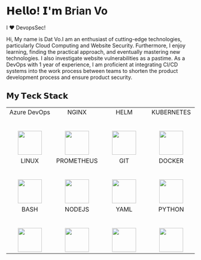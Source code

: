 # 𝗛𝗲𝗹𝗹𝗼! 𝗜'𝗺 Brian Vo

I ❤️ DevopsSec!

Hi, My name is Dat Vo.I am an enthusiast of cutting-edge technologies, particularly Cloud 
Computing and Website Security. Furthermore, I enjoy learning, finding 
the practical approach, and eventually mastering new technologies. I 
also investigate website vulnerabilities as a pastime. As a DevOps with 
1 year of experience, I am proficient at integrating CI/CD systems into 
the work process between teams to shorten the product development 
process and ensure product security.


## 𝗠𝘆 𝗧𝗲𝗰𝗸 𝗦𝘁𝗮𝗰𝗸

<table>
  <tbody>
    <tr valign="top">
      <td width="25%" align="center">
        <span>Azure DevOps</span><br><br><br>
        <img height="64px" src="https://www.vectorlogo.zone/logos/microsoft_azure/microsoft_azure-icon.svg">
      </td>
      <td width="25%" align="center">
        <span>NGINX</span><br><br><br>
        <img height="64px" src="https://www.vectorlogo.zone/logos/nginx/nginx-icon.svg">
      </td>
      <td width="25%" align="center">
        <span>HELM</span><br><br><br>
        <img height="64px" src="https://www.vectorlogo.zone/logos/helmsh/helmsh-icon.svg">
      </td>
      <td width="25%" align="center">
        <span>KUBERNETES</span><br><br><br>
        <img height="64px" src="https://www.vectorlogo.zone/logos/kubernetes/kubernetes-icon.svg">
      </td>
    </tr>
    <tr valign="top">
      <td width="25%" align="center">
        <span>LINUX</span><br><br><br>
        <img height="64px" src="https://www.vectorlogo.zone/logos/linux/linux-icon.svg">
      </td>
      <td width="25%" align="center">
        <span>PROMETHEUS</span><br><br><br>
        <img height="64px" src="https://www.vectorlogo.zone/logos/prometheusio/prometheusio-icon.svg">
      </td>
      <td width="25%" align="center">
        <span>GIT</span><br><br><br>
        <img height="64px" src="https://cdn.svgporn.com/logos/git-icon.svg">
      </td>
      <td width="25%" align="center">
        <span>DOCKER</span><br><br><br>
        <img height="64px" src="https://www.vectorlogo.zone/logos/docker/docker-icon.svg">
      </td>
    </tr>
    <tr valign="top">
      <td width="25%" align="center">
        <span>BASH</span><br><br><br>
        <img height="64px" src="https://www.vectorlogo.zone/logos/gnu_bash/gnu_bash-icon.svg">
      </td>
      <td width="25%" align="center">
        <span>NODEJS</span><br><br><br>
        <img height="64px" src="https://www.vectorlogo.zone/logos/nodejs/nodejs-icon.svg">
      </td>
      <td width="25%" align="center">
        <span>YAML</span><br><br><br>
        <img height="64px" src="https://www.vectorlogo.zone/logos/yaml/yaml-icon.svg">
      </td>
      <td width="25%" align="center">
        <span>PYTHON</span><br><br><br>
        <img height="64px" src="https://www.vectorlogo.zone/logos/python/python-icon.svg">
      </td>
    </tr>
  </tbody>
</table>
